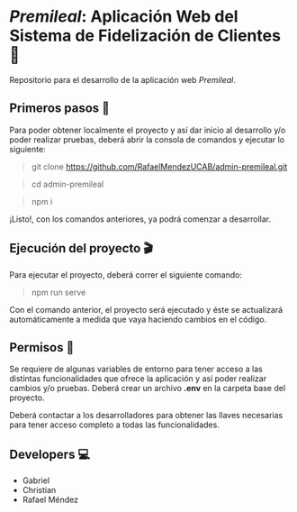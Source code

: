 # ***Premileal***: Aplicación Web del Sistema de Fidelización de Clientes :ticket: 

Repositorio para el desarrollo de la aplicación web *Premileal*.

## Primeros pasos :running:

Para poder obtener localmente el proyecto y así dar inicio al desarrollo y/o poder realizar pruebas, deberá abrir la consola de comandos
y ejecutar lo siguiente:
    
> git clone https://github.com/RafaelMendezUCAB/admin-premileal.git

> cd admin-premileal

> npm i

¡Listo!, con los comandos anteriores, ya podrá comenzar a desarrollar.

## Ejecución del proyecto :clapper:

Para ejecutar el proyecto, deberá correr el siguiente comando: 

> npm run serve

Con el comando anterior, el proyecto será ejecutado y éste se actualizará automáticamente a medida que vaya haciendo cambios en el código.

## Permisos :closed_lock_with_key:

Se requiere de algunas variables de entorno para tener acceso a las distintas funcionalidades que ofrece la aplicación y así poder realizar cambios y/o pruebas.
Deberá crear un archivo **.env** en la carpeta base del proyecto. 

Deberá contactar a los desarrolladores para obtener las llaves necesarias
para tener acceso completo a todas las funcionalidades.

## Developers :computer:

- Gabriel
- Christian
- Rafael Méndez
